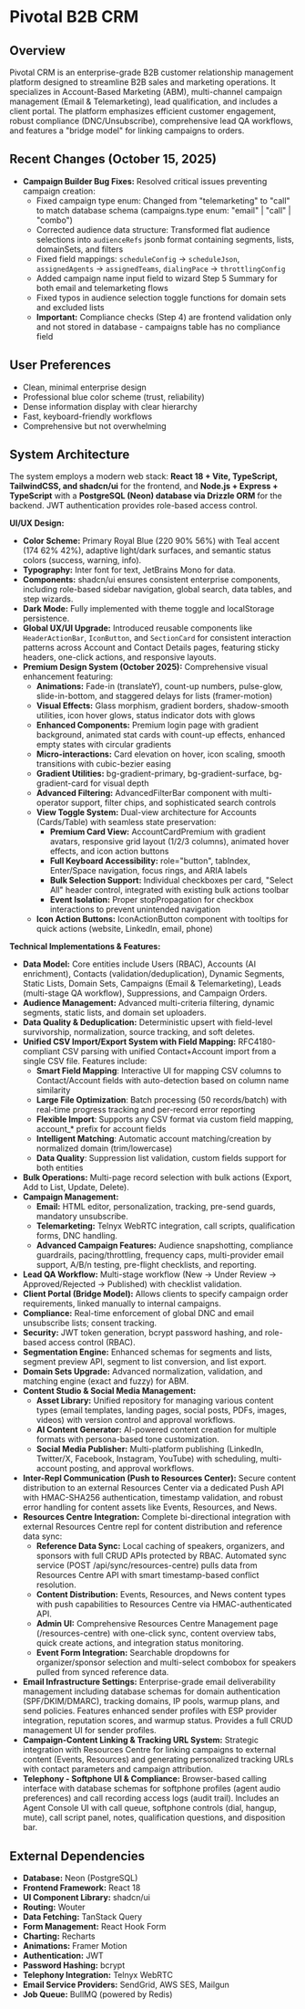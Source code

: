 # Pivotal B2B CRM

## Overview
Pivotal CRM is an enterprise-grade B2B customer relationship management platform designed to streamline B2B sales and marketing operations. It specializes in Account-Based Marketing (ABM), multi-channel campaign management (Email & Telemarketing), lead qualification, and includes a client portal. The platform emphasizes efficient customer engagement, robust compliance (DNC/Unsubscribe), comprehensive lead QA workflows, and features a "bridge model" for linking campaigns to orders.

## Recent Changes (October 15, 2025)
- **Campaign Builder Bug Fixes:** Resolved critical issues preventing campaign creation:
  - Fixed campaign type enum: Changed from "telemarketing" to "call" to match database schema (campaigns.type enum: "email" | "call" | "combo")
  - Corrected audience data structure: Transformed flat audience selections into `audienceRefs` jsonb format containing segments, lists, domainSets, and filters
  - Fixed field mappings: `scheduleConfig` → `scheduleJson`, `assignedAgents` → `assignedTeams`, `dialingPace` → `throttlingConfig`
  - Added campaign name input field to wizard Step 5 Summary for both email and telemarketing flows
  - Fixed typos in audience selection toggle functions for domain sets and excluded lists
  - **Important:** Compliance checks (Step 4) are frontend validation only and not stored in database - campaigns table has no compliance field

## User Preferences
- Clean, minimal enterprise design
- Professional blue color scheme (trust, reliability)
- Dense information display with clear hierarchy
- Fast, keyboard-friendly workflows
- Comprehensive but not overwhelming

## System Architecture
The system employs a modern web stack: **React 18 + Vite, TypeScript, TailwindCSS, and shadcn/ui** for the frontend, and **Node.js + Express + TypeScript** with a **PostgreSQL (Neon) database via Drizzle ORM** for the backend. JWT authentication provides role-based access control.

**UI/UX Design:**
- **Color Scheme:** Primary Royal Blue (220 90% 56%) with Teal accent (174 62% 42%), adaptive light/dark surfaces, and semantic status colors (success, warning, info).
- **Typography:** Inter font for text, JetBrains Mono for data.
- **Components:** shadcn/ui ensures consistent enterprise components, including role-based sidebar navigation, global search, data tables, and step wizards.
- **Dark Mode:** Fully implemented with theme toggle and localStorage persistence.
- **Global UX/UI Upgrade:** Introduced reusable components like `HeaderActionBar`, `IconButton`, and `SectionCard` for consistent interaction patterns across Account and Contact Details pages, featuring sticky headers, one-click actions, and responsive layouts.
- **Premium Design System (October 2025):** Comprehensive visual enhancement featuring:
  - **Animations:** Fade-in (translateY), count-up numbers, pulse-glow, slide-in-bottom, and staggered delays for lists (framer-motion)
  - **Visual Effects:** Glass morphism, gradient borders, shadow-smooth utilities, icon hover glows, status indicator dots with glows
  - **Enhanced Components:** Premium login page with gradient background, animated stat cards with count-up effects, enhanced empty states with circular gradients
  - **Micro-interactions:** Card elevation on hover, icon scaling, smooth transitions with cubic-bezier easing
  - **Gradient Utilities:** bg-gradient-primary, bg-gradient-surface, bg-gradient-card for visual depth
  - **Advanced Filtering:** AdvancedFilterBar component with multi-operator support, filter chips, and sophisticated search controls
  - **View Toggle System:** Dual-view architecture for Accounts (Cards/Table) with seamless state preservation:
    - **Premium Card View:** AccountCardPremium with gradient avatars, responsive grid layout (1/2/3 columns), animated hover effects, and icon action buttons
    - **Full Keyboard Accessibility:** role="button", tabIndex, Enter/Space navigation, focus rings, and ARIA labels
    - **Bulk Selection Support:** Individual checkboxes per card, "Select All" header control, integrated with existing bulk actions toolbar
    - **Event Isolation:** Proper stopPropagation for checkbox interactions to prevent unintended navigation
  - **Icon Action Buttons:** IconActionButton component with tooltips for quick actions (website, LinkedIn, email, phone)

**Technical Implementations & Features:**
- **Data Model:** Core entities include Users (RBAC), Accounts (AI enrichment), Contacts (validation/deduplication), Dynamic Segments, Static Lists, Domain Sets, Campaigns (Email & Telemarketing), Leads (multi-stage QA workflow), Suppressions, and Campaign Orders.
- **Audience Management:** Advanced multi-criteria filtering, dynamic segments, static lists, and domain set uploaders.
- **Data Quality & Deduplication:** Deterministic upsert with field-level survivorship, normalization, source tracking, and soft deletes.
- **Unified CSV Import/Export System with Field Mapping:** RFC4180-compliant CSV parsing with unified Contact+Account import from a single CSV file. Features include:
  - **Smart Field Mapping**: Interactive UI for mapping CSV columns to Contact/Account fields with auto-detection based on column name similarity
  - **Large File Optimization**: Batch processing (50 records/batch) with real-time progress tracking and per-record error reporting
  - **Flexible Import**: Supports any CSV format via custom field mapping, account_* prefix for account fields
  - **Intelligent Matching**: Automatic account matching/creation by normalized domain (trim/lowercase)
  - **Data Quality**: Suppression list validation, custom fields support for both entities
- **Bulk Operations:** Multi-page record selection with bulk actions (Export, Add to List, Update, Delete).
- **Campaign Management:**
    - **Email:** HTML editor, personalization, tracking, pre-send guards, mandatory unsubscribe.
    - **Telemarketing:** Telnyx WebRTC integration, call scripts, qualification forms, DNC handling.
    - **Advanced Campaign Features:** Audience snapshotting, compliance guardrails, pacing/throttling, frequency caps, multi-provider email support, A/B/n testing, pre-flight checklists, and reporting.
- **Lead QA Workflow:** Multi-stage workflow (New → Under Review → Approved/Rejected → Published) with checklist validation.
- **Client Portal (Bridge Model):** Allows clients to specify campaign order requirements, linked manually to internal campaigns.
- **Compliance:** Real-time enforcement of global DNC and email unsubscribe lists; consent tracking.
- **Security:** JWT token generation, bcrypt password hashing, and role-based access control (RBAC).
- **Segmentation Engine:** Enhanced schemas for segments and lists, segment preview API, segment to list conversion, and list export.
- **Domain Sets Upgrade:** Advanced normalization, validation, and matching engine (exact and fuzzy) for ABM.
- **Content Studio & Social Media Management:**
    - **Asset Library:** Unified repository for managing various content types (email templates, landing pages, social posts, PDFs, images, videos) with version control and approval workflows.
    - **AI Content Generator:** AI-powered content creation for multiple formats with persona-based tone customization.
    - **Social Media Publisher:** Multi-platform publishing (LinkedIn, Twitter/X, Facebook, Instagram, YouTube) with scheduling, multi-account posting, and approval workflows.
- **Inter-Repl Communication (Push to Resources Center):** Secure content distribution to an external Resources Center via a dedicated Push API with HMAC-SHA256 authentication, timestamp validation, and robust error handling for content assets like Events, Resources, and News.
- **Resources Centre Integration:** Complete bi-directional integration with external Resources Centre repl for content distribution and reference data sync:
  - **Reference Data Sync:** Local caching of speakers, organizers, and sponsors with full CRUD APIs protected by RBAC. Automated sync service (POST /api/sync/resources-centre) pulls data from Resources Centre API with smart timestamp-based conflict resolution.
  - **Content Distribution:** Events, Resources, and News content types with push capabilities to Resources Centre via HMAC-authenticated API.
  - **Admin UI:** Comprehensive Resources Centre Management page (/resources-centre) with one-click sync, content overview tabs, quick create actions, and integration status monitoring.
  - **Event Form Integration:** Searchable dropdowns for organizer/sponsor selection and multi-select combobox for speakers pulled from synced reference data.
- **Email Infrastructure Settings:** Enterprise-grade email deliverability management including database schemas for domain authentication (SPF/DKIM/DMARC), tracking domains, IP pools, warmup plans, and send policies. Features enhanced sender profiles with ESP provider integration, reputation scores, and warmup status. Provides a full CRUD management UI for sender profiles.
- **Campaign-Content Linking & Tracking URL System:** Strategic integration with Resources Centre for linking campaigns to external content (Events, Resources) and generating personalized tracking URLs with contact parameters and campaign attribution.
- **Telephony - Softphone UI & Compliance:** Browser-based calling interface with database schemas for softphone profiles (agent audio preferences) and call recording access logs (audit trail). Includes an Agent Console UI with call queue, softphone controls (dial, hangup, mute), call script panel, notes, qualification questions, and disposition bar.

## External Dependencies
- **Database:** Neon (PostgreSQL)
- **Frontend Framework:** React 18
- **UI Component Library:** shadcn/ui
- **Routing:** Wouter
- **Data Fetching:** TanStack Query
- **Form Management:** React Hook Form
- **Charting:** Recharts
- **Animations:** Framer Motion
- **Authentication:** JWT
- **Password Hashing:** bcrypt
- **Telephony Integration:** Telnyx WebRTC
- **Email Service Providers:** SendGrid, AWS SES, Mailgun
- **Job Queue:** BullMQ (powered by Redis)